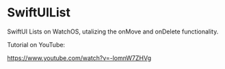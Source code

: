 # SwiftUIList
SwiftUI Lists on WatchOS, utalizing the onMove and onDelete functionality. 



Tutorial on YouTube: 

https://www.youtube.com/watch?v=-lomnW7ZHVg

